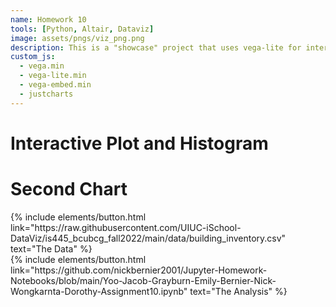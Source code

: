 ```yaml
---
name: Homework 10
tools: [Python, Altair, Dataviz]
image: assets/pngs/viz_png.png
description: This is a "showcase" project that uses vega-lite for interactive viz!
custom_js:
  - vega.min
  - vega-lite.min
  - vega-embed.min
  - justcharts
---
```



# Interactive Plot and Histogram

<vegachart schema-url="{{ site.baseurl }}/assets/json/interactive_chart.json" style="width: 100%"></vegachart>



# Second Chart
<vegachart schema-url="{{ site.baseurl }}/assets/json/chart_hw.json" style="width: 100%"></vegachart>

<div class="left">
{% include elements/button.html link="https://raw.githubusercontent.com/UIUC-iSchool-DataViz/is445_bcubcg_fall2022/main/data/building_inventory.csv" text="The Data" %}
</div>

<div class="right">
{% include elements/button.html link="https://github.com/nickbernier2001/Jupyter-Homework-Notebooks/blob/main/Yoo-Jacob-Grayburn-Emily-Bernier-Nick-Wongkarnta-Dorothy-Assignment10.ipynb" text="The Analysis" %}
</div>

